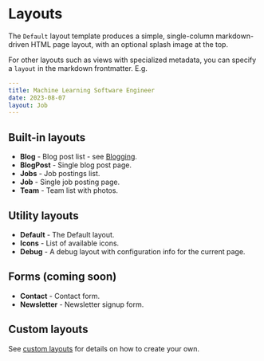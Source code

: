 # Layouts

The `Default` layout template produces a simple, single-column markdown-driven HTML page layout, with an optional splash image at the top.

For other layouts such as views with specialized metadata, you can specify a `layout` in the markdown frontmatter. E.g.

```yaml
---
title: Machine Learning Software Engineer
date: 2023-08-07
layout: Job
---
```

## Built-in layouts
- **Blog** - Blog post list - see [Blogging](blogging).
- **BlogPost** - Single blog post page.
- **Jobs** - Job postings list.
- **Job** - Single job posting page.
- **Team** - Team list with photos.

## Utility layouts
- **Default** - The Default layout.
- **Icons** - List of available icons.
- **Debug** - A debug layout with configuration info for the current page.

## Forms (coming soon)
- **Contact** - Contact form.
- **Newsletter** - Newsletter signup form.

## Custom layouts
See [custom layouts](custom-layouts) for details on how to create your own.
